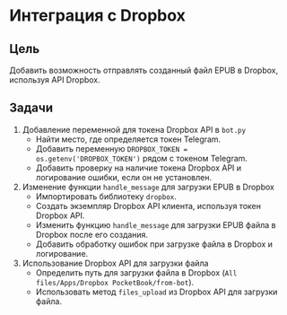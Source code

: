 # Интеграция с Dropbox

## Цель

Добавить возможность отправлять созданный файл EPUB в Dropbox, используя API Dropbox.

## Задачи

1.  Добавление переменной для токена Dropbox API в `bot.py`
    *   Найти место, где определяется токен Telegram.
    *   Добавить переменную `DROPBOX_TOKEN = os.getenv('DROPBOX_TOKEN')` рядом с токеном Telegram.
    *   Добавить проверку на наличие токена Dropbox API и логирование ошибки, если он не установлен.
2.  Изменение функции `handle_message` для загрузки EPUB в Dropbox
    *   Импортировать библиотеку `dropbox`.
    *   Создать экземпляр Dropbox API клиента, используя токен Dropbox API.
    *   Изменить функцию `handle_message` для загрузки EPUB файла в Dropbox после его создания.
    *   Добавить обработку ошибок при загрузке файла в Dropbox и логирование.
3.  Использование Dropbox API для загрузки файла
    *   Определить путь для загрузки файла в Dropbox (`All files/Apps/Dropbox PocketBook/from-bot`).
    *   Использовать метод `files_upload` из Dropbox API для загрузки файла.
